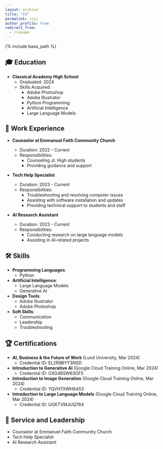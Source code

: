 ```yaml
---
layout: archive
title: "CV"
permalink: /cv/
author_profile: true
redirect_from:
  - /resume
---
```


{% include base_path %}

## 🎓 Education

* **Classical Academy High School**
  * Graduated: 2024
  * Skills Acquired:
    * Adobe Photoshop
    * Adobe Illustrator
    * Python Programming
    * Artificial Intelligence
    * Large Language Models

## 💼 Work Experience

* **Counselor at Emmanuel Faith Community Church**
  * Duration: 2022 - Current
  * Responsibilities:
    * Counseling Jr. High students
    * Providing guidance and support

* **Tech Help Specialist**
  * Duration: 2023 - Current
  * Responsibilities:
    * Troubleshooting and resolving computer issues
    * Assisting with software installation and updates
    * Providing technical support to students and staff

* **AI Research Assistant**
  * Duration: 2023 - Current
  * Responsibilities:
    * Conducting research on large language models
    * Assisting in AI-related projects

## 🛠️ Skills

* **Programming Languages**:
  * Python
* **Artificial Intelligence**:
  * Large Language Models
  * Generative AI
* **Design Tools**:
  * Adobe Illustrator
  * Adobe Photoshop
* **Soft Skills**:
  * Communication
  * Leadership
  * Troubleshooting

## 🏆 Certifications

* **AI, Business & the Future of Work** (Lund University, Mar 2024) 
  * Credential ID: EL2R9BYY3NSD
* **Introduction to Generative AI** (Google Cloud Training Online, Mar 2024)
  * Credential ID: GXG46SW63GF5
* **Introduction to Image Generation** (Google Cloud Training Online, Mar 2024)
  * Credential ID: YQVH7XWH64S3
* **Introduction to Large Language Models** (Google Cloud Training Online, Mar 2024)
  * Credential ID: UGKTVMJUQ764

## 🌟 Service and Leadership

* Counselor at Emmanuel Faith Community Church
* Tech Help Specialist
* AI Research Assistant
